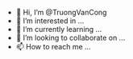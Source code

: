 - 👋 Hi, I’m @TruongVanCong
- 👀 I’m interested in ...
- 🌱 I’m currently learning ...
- 💞️ I’m looking to collaborate on ...
- 📫 How to reach me ...

<!---
TruongVanCong/TruongVanCong is a ✨ special ✨ repository because its `README.md` (this file) appears on your GitHub profile.
You can click the Preview link to take a look at your changes.
--->
